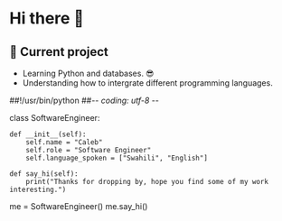 # Hi there 👋
 
## 🌱 Current project
* Learning Python and databases. 😎
* Understanding how to intergrate different programming languages.

##!/usr/bin/python
##-*- coding: utf-8 -*-

class SoftwareEngineer:  

    def __init__(self):
        self.name = "Caleb"  
        self.role = "Software Engineer"
        self.language_spoken = ["Swahili", "English"]

    def say_hi(self):
        print("Thanks for dropping by, hope you find some of my work interesting.")   

me = SoftwareEngineer()
me.say_hi()

<!--
**Calebbii/Calebbii** is a ✨ _special_ ✨ repository because its `README.md` (this file) appears on your GitHub profile.

Here are some ideas to get you started:

- 🔭 I’m currently working on ...
- 🌱 I’m currently learning ...
- 👯 I’m looking to collaborate on ...
- 🤔 I’m looking for help with ...
- 💬 Ask me about ...
- 📫 How to reach me: ...
- 😄 Pronouns: ...
- ⚡ Fun fact: ...
-->
